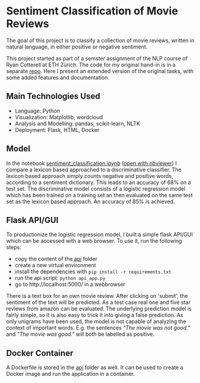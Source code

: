 # Sentiment Classification of Movie Reviews
The goal of this project is to classify a collection of movie reviews, written in natural language, in either positive or negative sentiment.

This project started as part of a semster assignment of the NLP course of Ryan Cotterell at ETH Zürich. The code for my original hand-in is in a separate [repo](https://github.com/raffaelk/NLP20_Assignment). Here I present an extended version of the original tasks, with some added features and documentation.

## Main Technologies Used
- Language: Python 
- Visualization: Matplotlib, wordcloud
- Analysis and Modelling: pandas, scikit-learn, NLTK
- Deployment: Flask, HTML, Docker

## Model
In the notebook [sentiment_classification.ipynb](sentiment_classification.ipynb) ([open with nbviewer](https://nbviewer.jupyter.org/github/raffaelk/nlp-basics/blob/main/sentiment_classification/sentiment_classification.ipynb)) I compare a lexicon based approached to a discriminative classifier. The lexicon based approach simply counts negative and positive words, according to a sentiment dictionary. This leads to an accuracy of 68% on a test set. The discriminative model consists of a logistic regression model which has been trained on a training set an then evaluated on the same test set as the lexicon based approach. An accuracy of 85% is achieved.

## Flask API/GUI
To productionize the logistic regression model, I built a simple flask API/GUI which can be accessed with a web browser. To use it, run the following steps:
- copy the content of the [api](api) folder
- create a new virtual environment
- install the dependencies with `pip install -r requirements.txt`
- run the api script: `python api_app.py`
- go to http://localhost:5000/ in a webbrowser

There is a text box for an own movie review. After clicking on 'submit', the sentiment of the text will be predicted. As a test case real one and five star reviews from amazon can be evaluated. The underlying prediction model is fairly simple, so it is also easy to trick it into giving a false prediction. As only unigrams have been used, the model is not capable of analyzing the context of important words. E.g. the sentences *"The movie was not good."* and *"The movie was good."* will both be labelled as positive.

## Docker Container
A Dockerfile is stored in the [api](api) folder as well. It can be used to create a Docker image and run the application in a container.
